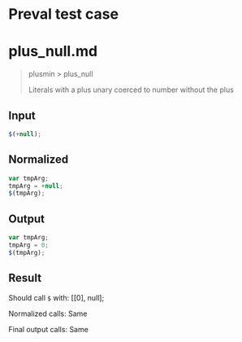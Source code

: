 # Preval test case

# plus_null.md

> plusmin > plus_null
>
> Literals with a plus unary coerced to number without the plus

## Input

`````js filename=intro
$(+null);
`````

## Normalized

`````js filename=intro
var tmpArg;
tmpArg = +null;
$(tmpArg);
`````

## Output

`````js filename=intro
var tmpArg;
tmpArg = 0;
$(tmpArg);
`````

## Result

Should call `$` with:
[[0], null];

Normalized calls: Same

Final output calls: Same
